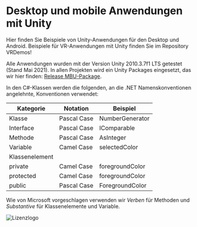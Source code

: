 # Desktop und mobile Anwendungen mit Unity
Hier finden Sie Beispiele von Unity-Anwendungen für den Desktop und Android. 
Beispiele für VR-Anwendungen mit Unity finden Sie im Repository VRDemos!

Alle Anwendungen wurden mit der Version Unity 2010.3.7f1 LTS getestet (Stand Mai 2021).
In allen Projekten wird ein Unity Packages eingesetzt, das wir hier finden:
[Release MBU-Package](https://github.com/MBrill/VRKL/releases/tag/Sommersemester21-Final).

In den C#-Klassen werden die folgenden, an die .NET Namenskonventionen angelehnte,
Konventionen verwendet:

| Kategorie      | Notation    | Beispiel        |
| -------------- | ----------- | --------------- |
| Klasse         | Pascal Case | NumberGenerator |
| Interface      | Pascal Case | IComparable     |
| Methode        | Pascal Case | AsInteger      |
| Variable       | Camel Case  | selectedColor   |
| Klassenelement |             |                 |
| private        | Camel Case  | foregroundColor |
| protected      | Camel Case  | foregroundColor |
| public         | Pascal Case | ForegroundColor |

Wie von Microsoft vorgeschlagen verwenden wir *Verben* für Methoden und *Substantive*
für Klassenelemente und Variable.

![Lizenzlogo](https://licensebuttons.net/l/by-nc-sa/3.0/de/88x31.png)

